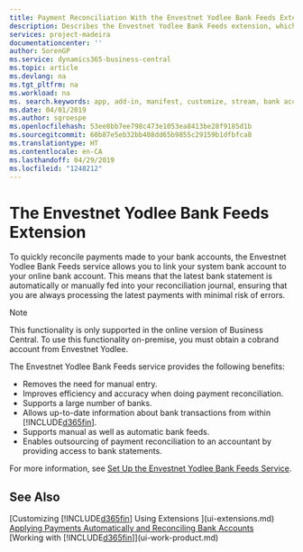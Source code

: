 ```yaml
---
title: Payment Reconciliation With the Envestnet Yodlee Bank Feeds Extension | Microsoft Docs
description: Describes the Envestnet Yodlee Bank Feeds extension, which links to bank accounts so you can and quickly reconcile payments.
services: project-madeira
documentationcenter: ''
author: SorenGP
ms.service: dynamics365-business-central
ms.topic: article
ms.devlang: na
ms.tgt_pltfrm: na
ms.workload: na
ms. search.keywords: app, add-in, manifest, customize, stream, bank account link
ms.date: 04/01/2019
ms.author: sgroespe
ms.openlocfilehash: 53ee8bb7ee798c473e1053ea8413be28f9185d1b
ms.sourcegitcommit: 60b87e5eb32bb408dd65b9855c29159b1dfbfca8
ms.translationtype: HT
ms.contentlocale: en-CA
ms.lasthandoff: 04/29/2019
ms.locfileid: "1248212"
---
```

# <a name="the-envestnet-yodlee-bank-feeds-extension"></a>The Envestnet Yodlee Bank Feeds Extension
To quickly reconcile payments made to your bank accounts, the Envestnet Yodlee Bank Feeds service allows you to link your system bank account to your online bank account. This means that the latest bank statement is automatically or manually fed into your reconciliation journal, ensuring that you are always processing the latest payments with minimal risk of errors.

> [!NOTE]
> This functionality is only supported in the online version of Business Central. To use this functionality on-premise, you must obtain a cobrand account from Envestnet Yodlee.

The Envestnet Yodlee Bank Feeds service provides the following benefits:

* Removes the need for manual entry.
* Improves efficiency and accuracy when doing payment reconciliation.
* Supports a large number of banks.
* Allows up-to-date information about bank transactions from within [!INCLUDE[d365fin](includes/d365fin_md.md)].
* Supports manual as well as automatic bank feeds.
* Enables outsourcing of payment reconciliation to an accountant by providing access to bank statements.

For more information, see [Set Up the Envestnet Yodlee Bank Feeds Service](bank-how-setup-bank-statement-service.md).

## <a name="see-also"></a>See Also
[Customizing [!INCLUDE[d365fin](includes/d365fin_md.md)] Using Extensions ](ui-extensions.md)    
[Applying Payments Automatically and Reconciling Bank Accounts](receivables-apply-payments-auto-reconcile-bank-accounts.md)  
[Working with [!INCLUDE[d365fin](includes/d365fin_md.md)]](ui-work-product.md)
